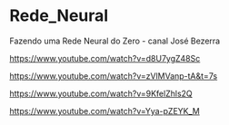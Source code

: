 # Rede_Neural
Fazendo uma Rede Neural do Zero - canal José Bezerra

https://www.youtube.com/watch?v=d8U7ygZ48Sc

https://www.youtube.com/watch?v=zVlMVanp-tA&t=7s

https://www.youtube.com/watch?v=9KfelZhls2Q

https://www.youtube.com/watch?v=Yya-pZEYK_M
